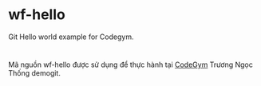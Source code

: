 # wf-hello
Git Hello world example for Codegym.
#
Mã nguồn wf-hello được sử dụng để thực hành tại [CodeGym](https://codegym.vn)
Trương Ngọc Thống
demogit.
